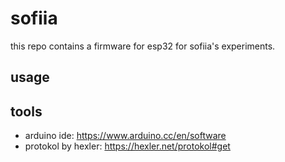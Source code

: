 # sofiia

this repo contains a firmware for esp32 for sofiia's experiments.


## usage

## tools
* arduino ide: https://www.arduino.cc/en/software
* protokol by hexler: https://hexler.net/protokol#get

